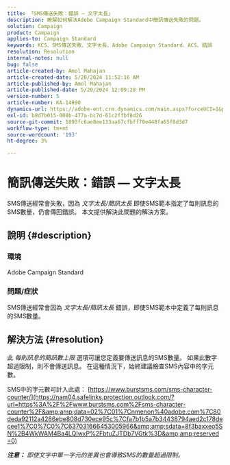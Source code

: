 ```yaml
---
title: 「SMS傳送失敗：錯誤 — 文字太長」
description: 瞭解如何解決Adobe Campaign Standard中簡訊傳送失敗的問題。
solution: Campaign
product: Campaign
applies-to: Campaign Standard
keywords: KCS、SMS傳送失敗、文字太長、Adobe Campaign Standard、ACS、錯誤
resolution: Resolution
internal-notes: null
bug: false
article-created-by: Amol Mahajan
article-created-date: 5/20/2024 11:52:16 AM
article-published-by: Amol Mahajan
article-published-date: 5/20/2024 12:09:28 PM
version-number: 5
article-number: KA-14890
dynamics-url: https://adobe-ent.crm.dynamics.com/main.aspx?forceUCI=1&pagetype=entityrecord&etn=knowledgearticle&id=4f165063-9f16-ef11-9f89-002248092444
exl-id: b8d7b015-008b-477a-bc7d-61c2ffbf8d26
source-git-commit: 1893fc6ae8ee133aa67cfbff70e448fa65f8d3d7
workflow-type: tm+mt
source-wordcount: '193'
ht-degree: 3%

---
```


# 簡訊傳送失敗：錯誤 — 文字太長


SMS傳送經常會失敗，因為 *文字太長/簡訊太長* 即使SMS範本指定了每則訊息的SMS數量，仍會傳回錯誤。 本文提供解決此問題的解決方案。

## 說明 {#description}


### 環境

Adobe Campaign Standard



### 問題/症狀

SMS傳送經常會因為 *文字太長/簡訊太長* 錯誤，即使SMS範本中定義了每則訊息的SMS數量。


## 解決方法 {#resolution}


此 *每則訊息的簡訊數上限* 選項可讓您定義要傳送訊息的SMS數量。 如果此數字超過限制，則不會傳送訊息。 在這種情況下，始終建議檢查SMS內容中的字元數。

SMS中的字元數可計入此處： [https://www.burstsms.com/sms-character-counter/](https://nam04.safelinks.protection.outlook.com/?url=https%3A%2F%2Fwww.burstsms.com%2Fsms-character-counter%2F&amp;amp;data=02%7C01%7Cnmenon%40adobe.com%7C80deda92112a4286ebe808d730ece95c%7Cfa7b1b5a7b34438794aed2c178decee1%7C0%7C0%7C637031666453005966&amp;amp;sdata=8f3baxxeo5SN%2B4WkWAM4Ba4LQIwxP%2FbtuZJTDb7VGtk%3D&amp;amp;reserved=0)



<b>*注意：</b> 即使文字中單一字元的差異也會導致SMS的數量超過限制。*
